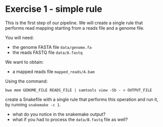 # Exercise 1 - simple rule

This is the first step of our pipeline. We will create a single rule that
performs read mapping starting from a reads file and a genome file.

You will need:

- the genome FASTA file `data/genome.fa`
- the reads FASTQ file `data/A.fastq`

We want to obtain:

- a mapped reads file `mapped_reads/A.bam`

Using the command:

```
bwa mem GENOME_FILE READS_FILE | samtools view -Sb - > OUTPUT_FILE
```

create a Snakefile with a single rule that performs this operation
and run it, by running `snakemake -c 1`.

- what do you notice in the snakemake output?
- what if you had to process the `data/B.fastq` file as well?

